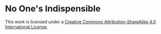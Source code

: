 No One's Indispensible
======================

This work is licensed under a [Creative Commons Attribution-ShareAlike 4.0 International License]("http://creativecommons.org/licenses/by-sa/4.0/").